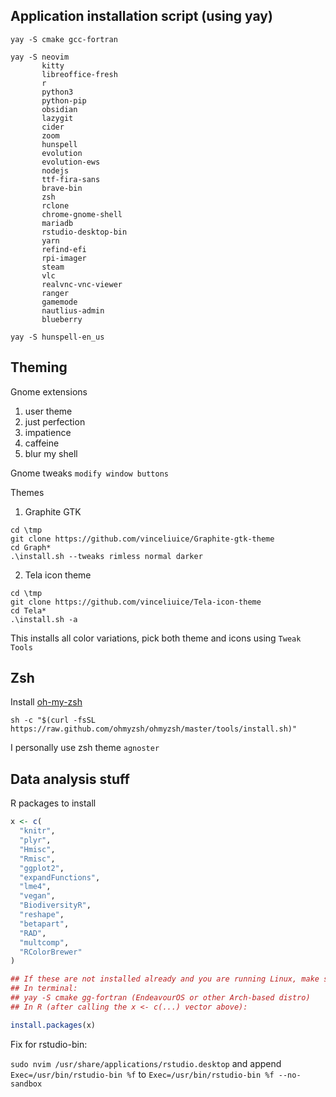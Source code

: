 ## Application installation script (using yay)
```
yay -S cmake gcc-fortran

yay -S neovim  
       kitty  
       libreoffice-fresh 
       r 
       python3 
       python-pip 
       obsidian  
       lazygit  
       cider  
       zoom 
       hunspell  
       evolution 
       evolution-ews 
       nodejs 
       ttf-fira-sans 
       brave-bin 
       zsh 
       rclone 
       chrome-gnome-shell 
       mariadb 
       rstudio-desktop-bin 
       yarn 
       refind-efi 
       rpi-imager 
       steam 
       vlc 
       realvnc-vnc-viewer 
       ranger 
       gamemode 
       nautlius-admin 
       blueberry

yay -S hunspell-en_us
```

## Theming 

Gnome extensions
  1. user theme
  2. just perfection
  3. impatience
  4. caffeine
  5. blur my shell

Gnome tweaks `modify window buttons`

Themes
1. Graphite GTK

```
cd \tmp
git clone https://github.com/vinceliuice/Graphite-gtk-theme
cd Graph*
.\install.sh --tweaks rimless normal darker
```
2. Tela icon theme
```
cd \tmp
git clone https://github.com/vinceliuice/Tela-icon-theme
cd Tela*
.\install.sh -a
```
This installs all color variations, pick both theme and icons using `Tweak Tools`

## Zsh

Install [oh-my-zsh](https://ohmyz.sh/)

```
sh -c "$(curl -fsSL https://raw.github.com/ohmyzsh/ohmyzsh/master/tools/install.sh)"

```

I personally use zsh theme `agnoster`

## Data analysis stuff

R packages to install

```r
x <- c(
  "knitr",
  "plyr",
  "Hmisc",
  "Rmisc",
  "ggplot2",
  "expandFunctions",
  "lme4",
  "vegan",
  "BiodiversityR",
  "reshape",
  "betapart",
  "RAD",
  "multcomp",
  "RColorBrewer"
)

## If these are not installed already and you are running Linux, make sure to install the following:
## In terminal: 
## yay -S cmake gg-fortran (EndeavourOS or other Arch-based distro)
## In R (after calling the x <- c(...) vector above):

install.packages(x) 
```
Fix for rstudio-bin:

`sudo nvim /usr/share/applications/rstudio.desktop` and append
`Exec=/usr/bin/rstudio-bin %f` to `Exec=/usr/bin/rstudio-bin %f --no-sandbox`

